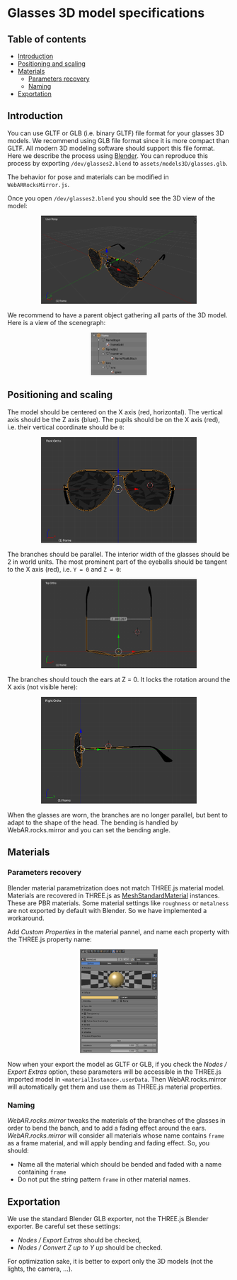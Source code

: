 # Glasses 3D model specifications

## Table of contents

* [Introduction](#introduction)
* [Positioning and scaling](#positioning-and-scaling)
* [Materials](#materials)
  * [Parameters recovery](#parameters-recovery)
  * [Naming](#naming)
* [Exportation](#exportation)

## Introduction

You can use GLTF or GLB (i.e. binary GLTF) file format for your glasses 3D models. We recommend using GLB file format since it is more compact than GLTF. All modern 3D modeling software should support this file format. Here we describe the process using [Blender](https://blender.org). You can reproduce this process by exporting `/dev/glasses2.blend` to `assets/models3D/glasses.glb`.

The behavior for pose and materials can be modified in `WebARRocksMirror.js`.

Once you open `/dev/glasses2.blend` you should see the 3D view of the model:
<p align="center">
  <img src='dev/doc/view3DPersp.png' width="70%"/>
</p>

We recommend to have a parent object gathering all parts of the 3D model. Here is a view of the scenegraph:
<p align="center">
  <img src='dev/doc/sceneGraph.png' width="25%"/>
</p>

## Positioning and scaling
The model should be centered on the X axis (red, horizontal). The vertical axis should be the Z axis (blue).
The pupils should be on the X axis (red), i.e. their vertical coordinate should be `0`:
<p align="center">
  <img src='dev/doc/view3DFront.png' width="70%"/>
</p>

The branches should be parallel. The interior width of the glasses should be 2 in world units.
The most prominent part of the eyeballs should be tangent to the X axis (red), i.e. `Y = 0` and `Z = 0`:
<p align="center">
  <img src='dev/doc/view3DTop.png' width="70%"/>
</p>

The branches should touch the ears at Z = 0. It locks the rotation around the X axis (not visible here):
<p align="center">
  <img src='dev/doc/view3DLat.png' width="70%"/>
</p>

When the glasses are worn, the branches are no longer parallel, but bent to adapt to the shape of the head. The bending is handled by WebAR.rocks.mirror and you can set the bending angle.


## Materials

### Parameters recovery
Blender material parametrization does not match THREE.js material model.
Materials are recovered in THREE.js as [MeshStandardMaterial](https://threejs.org/docs/index.html#api/en/materials/MeshStandardMaterial) instances. These are PBR materials. Some material settings like `roughness` or `metalness` are not exported by default with Blender. So we have implemented a workaround.

Add *Custom Properties* in the material pannel, and name each property with the THREE.js property name:
<p align="center">
  <img src='dev/doc/matProps.png' width="35%"/>
</p>

Now when your export the model as GLTF or GLB, if you check the *Nodes / Export Extras* option, these parameters will be accessible in the THREE.js imported model in `<materialInstance>.userData`.
Then WebAR.rocks.mirror will automatically get them and use them as THREE.js material properties.

### Naming
*WebAR.rocks.mirror* tweaks the materials of the branches of the glasses in order to bend the banch, and to add a fading effect around the ears. *WebAR.rocks.mirror* will consider all materials whose name contains `frame` as a frame material, and will apply bending and fading effect. So, you should:

* Name all the material which should be bended and faded with a name containing `frame`
* Do not put the string pattern `frame` in other material names.


## Exportation
We use the standard Blender GLB exporter, not the THREE.js Blender exporter.
Be careful set these settings:

* *Nodes / Export Extras* should be checked,
* *Nodes / Convert Z up to Y up* should be checked.

For optimization sake, it is better to export only the 3D models (not the lights, the camera, ...).
